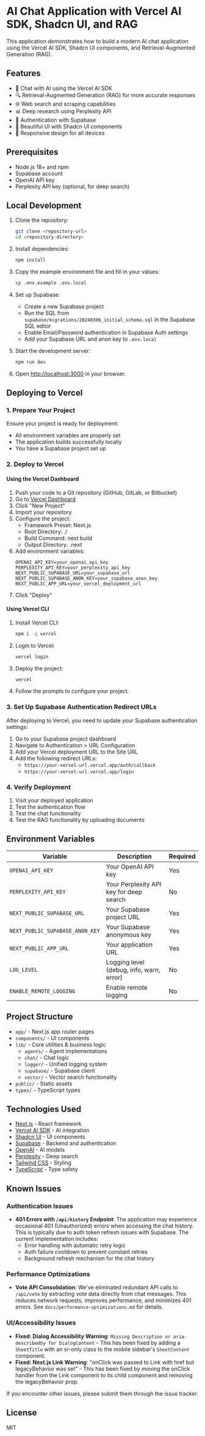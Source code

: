 # AI Chat Application with Vercel AI SDK, Shadcn UI, and RAG

This application demonstrates how to build a modern AI chat application using the Vercel AI SDK, Shadcn UI components, and Retrieval-Augmented Generation (RAG).

## Features

- 💬 Chat with AI using the Vercel AI SDK
- 🔍 Retrieval-Augmented Generation (RAG) for more accurate responses
- 🌐 Web search and scraping capabilities
- 📊 Deep research using Perplexity API
- 🔐 Authentication with Supabase
- 🎨 Beautiful UI with Shadcn UI components
- 📱 Responsive design for all devices

## Prerequisites

- Node.js 18+ and npm
- Supabase account
- OpenAI API key
- Perplexity API key (optional, for deep search)

## Local Development

1. Clone the repository:
   ```bash
   git clone <repository-url>
   cd <repository-directory>
   ```

2. Install dependencies:
   ```bash
   npm install
   ```

3. Copy the example environment file and fill in your values:
   ```bash
   cp .env.example .env.local
   ```

4. Set up Supabase:
   - Create a new Supabase project
   - Run the SQL from `supabase/migrations/20240306_initial_schema.sql` in the Supabase SQL editor
   - Enable Email/Password authentication in Supabase Auth settings
   - Add your Supabase URL and anon key to `.env.local`

5. Start the development server:
   ```bash
   npm run dev
   ```

6. Open [http://localhost:3000](http://localhost:3000) in your browser.

## Deploying to Vercel

### 1. Prepare Your Project

Ensure your project is ready for deployment:
- All environment variables are properly set
- The application builds successfully locally
- You have a Supabase project set up

### 2. Deploy to Vercel

#### Using the Vercel Dashboard

1. Push your code to a Git repository (GitHub, GitLab, or Bitbucket)
2. Go to [Vercel Dashboard](https://vercel.com/dashboard)
3. Click "New Project"
4. Import your repository
5. Configure the project:
   - Framework Preset: Next.js
   - Root Directory: ./
   - Build Command: next build
   - Output Directory: .next
6. Add environment variables:
   ```
   OPENAI_API_KEY=your_openai_api_key
   PERPLEXITY_API_KEY=your_perplexity_api_key
   NEXT_PUBLIC_SUPABASE_URL=your_supabase_url
   NEXT_PUBLIC_SUPABASE_ANON_KEY=your_supabase_anon_key
   NEXT_PUBLIC_APP_URL=your_vercel_deployment_url
   ```
7. Click "Deploy"

#### Using Vercel CLI

1. Install Vercel CLI:
   ```bash
   npm i -g vercel
   ```

2. Login to Vercel:
   ```bash
   vercel login
   ```

3. Deploy the project:
   ```bash
   vercel
   ```

4. Follow the prompts to configure your project.

### 3. Set Up Supabase Authentication Redirect URLs

After deploying to Vercel, you need to update your Supabase authentication settings:

1. Go to your Supabase project dashboard
2. Navigate to Authentication > URL Configuration
3. Add your Vercel deployment URL to the Site URL
4. Add the following redirect URLs:
   - `https://your-vercel-url.vercel.app/auth/callback`
   - `https://your-vercel-url.vercel.app/login`

### 4. Verify Deployment

1. Visit your deployed application
2. Test the authentication flow
3. Test the chat functionality
4. Test the RAG functionality by uploading documents

## Environment Variables

| Variable | Description | Required |
|----------|-------------|----------|
| `OPENAI_API_KEY` | Your OpenAI API key | Yes |
| `PERPLEXITY_API_KEY` | Your Perplexity API key for deep search | No |
| `NEXT_PUBLIC_SUPABASE_URL` | Your Supabase project URL | Yes |
| `NEXT_PUBLIC_SUPABASE_ANON_KEY` | Your Supabase anonymous key | Yes |
| `NEXT_PUBLIC_APP_URL` | Your application URL | Yes |
| `LOG_LEVEL` | Logging level (debug, info, warn, error) | No |
| `ENABLE_REMOTE_LOGGING` | Enable remote logging | No |

## Project Structure

- `app/` - Next.js app router pages
- `components/` - UI components
- `lib/` - Core utilities & business logic
  - `agents/` - Agent implementations
  - `chat/` - Chat logic
  - `logger/` - Unified logging system
  - `supabase/` - Supabase client
  - `vector/` - Vector search functionality
- `public/` - Static assets
- `types/` - TypeScript types

## Technologies Used

- [Next.js](https://nextjs.org/) - React framework
- [Vercel AI SDK](https://sdk.vercel.ai/docs) - AI integration
- [Shadcn UI](https://ui.shadcn.com/) - UI components
- [Supabase](https://supabase.com/) - Backend and authentication
- [OpenAI](https://openai.com/) - AI models
- [Perplexity](https://www.perplexity.ai/) - Deep search
- [Tailwind CSS](https://tailwindcss.com/) - Styling
- [TypeScript](https://www.typescriptlang.org/) - Type safety

## Known Issues

### Authentication Issues

- **401 Errors with `/api/history` Endpoint**: The application may experience occasional 401 (Unauthorized) errors when accessing the chat history. This is typically due to auth token refresh issues with Supabase. The current implementation includes:
  - Error handling with automatic retry logic
  - Auth failure cooldown to prevent constant retries
  - Background refresh mechanism for the chat history

### Performance Optimizations

- **Vote API Consolidation**: We've eliminated redundant API calls to `/api/vote` by extracting vote data directly from chat messages. This reduces network requests, improves performance, and minimizes 401 errors. See `docs/performance-optimizations.md` for details.

### UI/Accessibility Issues

- **Fixed: Dialog Accessibility Warning**: `Missing Description or aria-describedby for DialogContent` - This has been fixed by adding a `SheetTitle` with an sr-only class to the mobile sidebar's `SheetContent` component.
- **Fixed: Next.js Link Warning**: "onClick was passed to Link with href but legacyBehavior was set" - This has been fixed by moving the onClick handler from the Link component to its child component and removing the legacyBehavior prop.

If you encounter other issues, please submit them through the issue tracker.

## License

MIT 